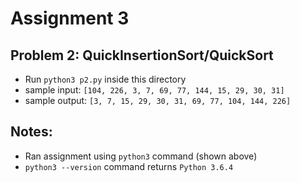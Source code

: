# Assignment 3
## Problem 2: QuickInsertionSort/QuickSort
* Run `python3 p2.py` inside this directory
* sample input: `[104, 226, 3, 7, 69, 77, 144, 15, 29, 30, 31]`
* sample output: `[3, 7, 15, 29, 30, 31, 69, 77, 104, 144, 226]`

## Notes:
* Ran assignment using `python3` command (shown above)
* `python3 --version` command returns `Python 3.6.4`